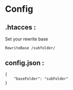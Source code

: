 # Config

## .htacces : 
Set your rewrite base
```
RewriteBase /subfolder/
```

## config.json :
```
{
    "baseFolder": "subFolder"
}
```